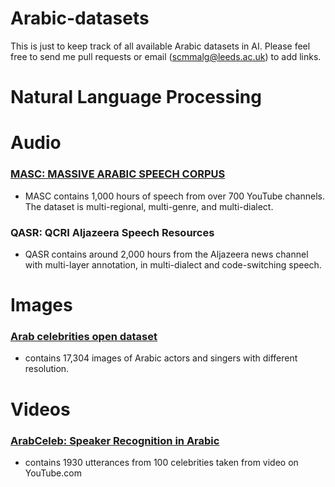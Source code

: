 # Arabic-datasets
This is just to keep track of all available Arabic datasets in AI. 
Please feel free to send me pull requests or email (scmmalg@leeds.ac.uk) to add links.

# Natural Language Processing 

# Audio 
### [MASC: MASSIVE ARABIC SPEECH CORPUS](https://ieee-dataport.org/open-access/masc-massive-arabic-speech-corpus)
  * MASC contains 1,000 hours of speech from over 700 YouTube channels. The dataset is multi-regional, multi-genre, and multi-dialect. 
### QASR: QCRI Aljazeera Speech Resources
  * QASR contains around 2,000 hours from the Aljazeera news channel with multi-layer annotation, in multi-dialect and code-switching speech.

# Images 
### [Arab celebrities open dataset](https://github.com/mohammad-alfaifi/arab-celeb-dataset)
  * contains 17,304 images of Arabic actors and singers with different resolution.
  
# Videos 
### [ArabCeleb: Speaker Recognition in Arabic](https://github.com/CeLuigi/ArabCeleb)
  * contains 1930 utterances from 100 celebrities taken from video on YouTube.com 
